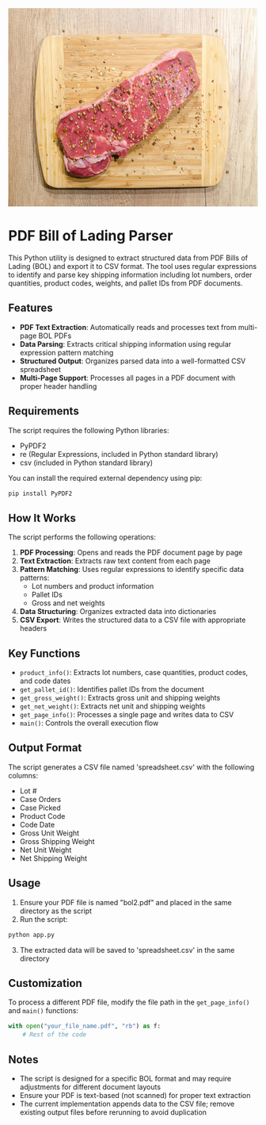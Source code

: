 <img src="https://github.com/Rodea41/Cargill_bol_parser/blob/main/meat.webp" width="1000" height="400" />

# PDF Bill of Lading Parser


This Python utility is designed to extract structured data from PDF Bills of Lading (BOL) and export it to CSV format. The tool uses regular expressions to identify and parse key shipping information including lot numbers, order quantities, product codes, weights, and pallet IDs from PDF documents.

## Features

- **PDF Text Extraction**: Automatically reads and processes text from multi-page BOL PDFs
- **Data Parsing**: Extracts critical shipping information using regular expression pattern matching
- **Structured Output**: Organizes parsed data into a well-formatted CSV spreadsheet
- **Multi-Page Support**: Processes all pages in a PDF document with proper header handling

## Requirements

The script requires the following Python libraries:
- PyPDF2
- re (Regular Expressions, included in Python standard library)
- csv (included in Python standard library)

You can install the required external dependency using pip:

```bash
pip install PyPDF2
```

## How It Works

The script performs the following operations:

1. **PDF Processing**: Opens and reads the PDF document page by page
2. **Text Extraction**: Extracts raw text content from each page
3. **Pattern Matching**: Uses regular expressions to identify specific data patterns:
   - Lot numbers and product information
   - Pallet IDs
   - Gross and net weights
4. **Data Structuring**: Organizes extracted data into dictionaries
5. **CSV Export**: Writes the structured data to a CSV file with appropriate headers

## Key Functions

- `product_info()`: Extracts lot numbers, case quantities, product codes, and code dates
- `get_pallet_id()`: Identifies pallet IDs from the document
- `get_gross_weight()`: Extracts gross unit and shipping weights
- `get_net_weight()`: Extracts net unit and shipping weights
- `get_page_info()`: Processes a single page and writes data to CSV
- `main()`: Controls the overall execution flow

## Output Format

The script generates a CSV file named 'spreadsheet.csv' with the following columns:
- Lot #
- Case Orders
- Case Picked
- Product Code
- Code Date
- Gross Unit Weight
- Gross Shipping Weight
- Net Unit Weight
- Net Shipping Weight

## Usage

1. Ensure your PDF file is named "bol2.pdf" and placed in the same directory as the script
2. Run the script:

```bash
python app.py
```

3. The extracted data will be saved to 'spreadsheet.csv' in the same directory

## Customization

To process a different PDF file, modify the file path in the `get_page_info()` and `main()` functions:

```python
with open("your_file_name.pdf", "rb") as f:
    # Rest of the code
```

## Notes

- The script is designed for a specific BOL format and may require adjustments for different document layouts
- Ensure your PDF is text-based (not scanned) for proper text extraction
- The current implementation appends data to the CSV file; remove existing output files before rerunning to avoid duplication
